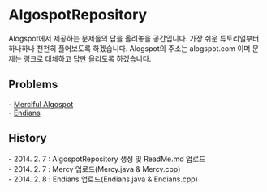 <H1>AlgospotRepository</H1>
<p>
Alogspot에서 제공하는 문제들의 답을 올려놓을 공간입니다.
가장 쉬운 튜토리얼부터 하나하나 천천히 풀어보도록 하겠습니다.
Alogspot의 주소는 <a herf="algospot.com">alogspot.com</a> 이며 문제는 링크로 대체하고 답만 올리도록 하겠습니다.</p>

<h2> Problems </h2>
<p>
- <a href="http://algospot.com/judge/problem/read/MERCY">Merciful Algospot</a><br/>
- <a href="http://algospot.com/judge/problem/read/ENDIANS">Endians</a>
</P>

<h2>History</h2>
<p>
- 2014. 2. 7 : AlgospotRepository 생성 및 ReadMe.md 업로드<br/>
- 2014. 2. 7 : Mercy 업로드(Mercy.java & Mercy.cpp)<br/>
- 2014. 2. 8 : Endians 업로드(Endians.java & Endians.cpp)<br/>
</p>

